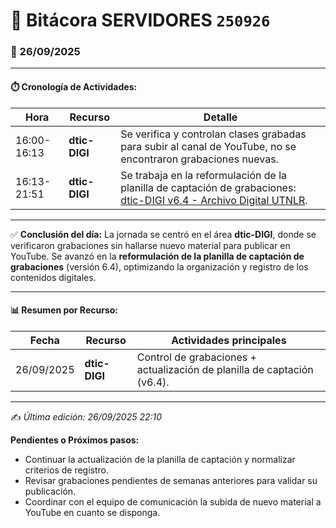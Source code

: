 # 📘 Bitácora SERVIDORES `250926`

### 📅 26/09/2025

---

#### ⏱️ Cronología de Actividades:

| Hora        | Recurso       | Detalle                                                                    |
| ----------- | ------------- | -------------------------------------------------------------------------- |
| 16:00-16:13 | **dtic-DIGI** | Se verifica y controlan clases grabadas para subir al canal de YouTube, no se encontraron grabaciones nuevas. |
| 16:13-21:51 | **dtic-DIGI** | Se trabaja en la reformulación de la planilla de captación de grabaciones: [dtic-DIGI v6.4 - Archivo Digital UTNLR](https://docs.google.com/spreadsheets/d/1vXMOQxzxdRd_tGgBErCngUWa2V0-bLCjF69VX0mZIQE). |

---

✅ **Conclusión del día:**
La jornada se centró en el área **dtic-DIGI**, donde se verificaron grabaciones sin hallarse nuevo material para publicar en YouTube.
Se avanzó en la **reformulación de la planilla de captación de grabaciones** (versión 6.4), optimizando la organización y registro de los contenidos digitales.

---

#### 📊 Resumen por Recurso:

| Fecha      | Recurso       | Actividades principales                                                     |
| ---------- | ------------- | --------------------------------------------------------------------------- |
| 26/09/2025 | **dtic-DIGI** | Control de grabaciones + actualización de planilla de captación (v6.4).     |

---

✍️ *Última edición: 26/09/2025 22:10*

**Pendientes o Próximos pasos:**

* Continuar la actualización de la planilla de captación y normalizar criterios de registro.
* Revisar grabaciones pendientes de semanas anteriores para validar su publicación.
* Coordinar con el equipo de comunicación la subida de nuevo material a YouTube en cuanto se disponga.

